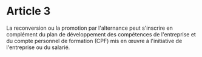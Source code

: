 # Article 3

  
La reconversion ou la promotion par l'alternance peut s'inscrire en complément du plan de développement des compétences de l'entreprise et du compte personnel de formation (CPF) mis en œuvre à l'initiative de l'entreprise ou du salarié.

